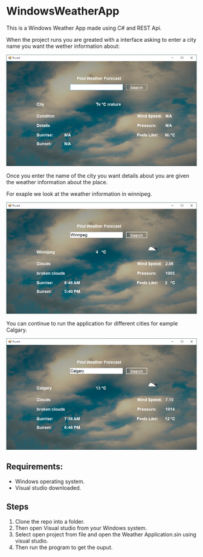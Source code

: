 # WindowsWeatherApp
This is a Windows Weather App made using C# and REST Api.

When the project runs you are greated with a interface asking to enter a city name you want the wether information about: 

![Intro page](IMG1.PNG)

Once you enter the name of the city you want details about you are given the weather information about the place. 

For exaple we look at the weather information in winnipeg.

![Winnipeg's Weather info](IMG2.PNG)

You can continue to run the application for different cities for eample Calgary. 

![Calgary's Weather info](IMG3.PNG)

## Requirements: 

- Windows operating system. 
- Visual studio downloaded. 

## Steps

1. Clone the repo into a folder. 
2. Then open Visual studio from your Windows system. 
3. Select open project from file and open the Weather Application.sin using visual studio. 
4. Then run the program to get the ouput. 

